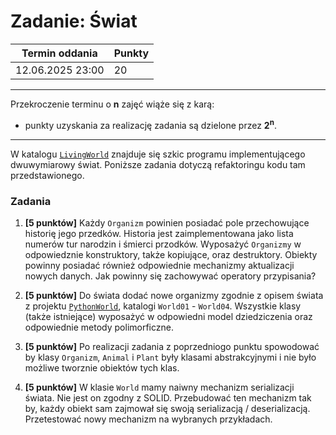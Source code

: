 # Zadanie: Świat

| Termin oddania | Punkty     |
|----------------|:-----------|
| 12.06.2025  23:00  |    20  |

--- 
Przekroczenie terminu o **n** zajęć wiąże się z karą:
- punkty uzyskania za realizację zadania są dzielone przez **2<sup>n</sup>**.

--- 
W katalogu [`LivingWorld`](https://github.com/ZeissIQSPL/CppAtAcademia/tree/main/CPP_01_OOP/LivingWorld)
znajduje się szkic programu implementującego dwuwymiarowy świat. 
Poniższe zadania dotyczą refaktoringu kodu tam przedstawionego.

### Zadania
1. **[5 punktów]** 
   Każdy `Organizm` powinien posiadać pole przechowujące historię jego przedków. 
   Historia jest zaimplementowana jako lista numerów tur narodzin i śmierci przodków.
   Wyposażyć `Organizmy` w odpowiedznie konstruktory, także kopiujące, oraz destruktory.
   Obiekty powinny posiadać również odpowiednie mechanizmy aktualizacji nowych danych.
   Jak powinny się zachowywać operatory przypisania?
      
1. **[5 punktów]** Do świata dodać nowe organizmy zgodnie z opisem świata z projektu 
   [`PythonWorld`](https://github.com/tborzyszkowski/PythonWorld/tree/master/Laboratorium), katalogi `World01` - `World04`.
   Wszystkie klasy (także istniejące) wyposażyć w odpowiedni model dziedziczenia oraz odpowiednie metody polimorficzne.
   
1. **[5 punktów]** Po realizacji zadania z poprzedniogo punktu spowodować by klasy `Organizm`, `Animal` i `Plant` 
   były klasami abstrakcyjnymi i nie było możliwe tworznie obiektów tych klas. 
   
1. **[5 punktów]** W klasie `World` mamy naiwny mechanizm serializacji świata. Nie jest on zgodny z SOLID. 
   Przebudować ten mechanizm tak by, każdy obiekt sam zajmował się swoją serializacją / deserializacją. 
   Przetestować nowy mechanizm na wybranych przykładach. 
